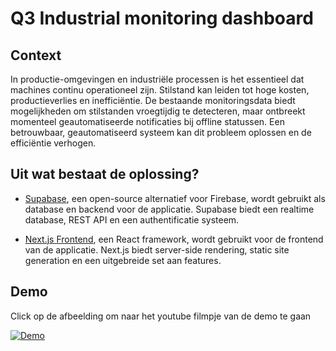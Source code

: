 # Q3 Industrial monitoring dashboard

## Context
In productie-omgevingen en industriële processen is het essentieel dat machines continu operationeel zijn. Stilstand kan leiden tot hoge kosten, productieverlies en inefficiëntie. De bestaande monitoringsdata biedt mogelijkheden om stilstanden vroegtijdig te detecteren, maar ontbreekt momenteel geautomatiseerde notificaties bij offline statussen. Een betrouwbaar, geautomatiseerd systeem kan dit probleem oplossen en de efficiëntie verhogen.

## Uit wat bestaat de oplossing?

* [Supabase](/supabase/README.md), een open-source alternatief voor Firebase, wordt gebruikt als database en backend voor de applicatie. Supabase biedt een realtime database, REST API en een authentificatie systeem.

* [Next.js Frontend](/src/README.md), een React framework, wordt gebruikt voor de frontend van de applicatie. Next.js biedt server-side rendering, static site generation en een uitgebreide set aan features.

## Demo

Click op de afbeelding om naar het youtube filmpje van de demo te gaan

[![Demo](https://img.youtube.com/vi/62Y2qSYhyps/0.jpg)](https://www.youtube.com/watch?v=62Y2qSYhyps)
